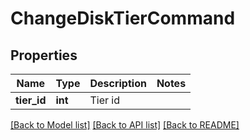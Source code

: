 # ChangeDiskTierCommand

## Properties
Name | Type | Description | Notes
------------ | ------------- | ------------- | -------------
**tier_id** | **int** | Tier id | 

[[Back to Model list]](../README.md#documentation-for-models) [[Back to API list]](../README.md#documentation-for-api-endpoints) [[Back to README]](../README.md)


